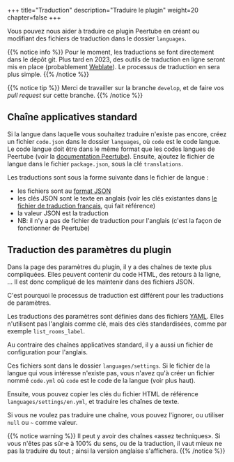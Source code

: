 +++
title="Traduction"
description="Traduire le plugin"
weight=20
chapter=false
+++

Vous pouvez nous aider à traduire ce plugin Peertube en créant ou modifiant des fichiers de traduction dans le dossier `languages`.

{{% notice info %}}
Pour le moment, les traductions se font directement dans le dépôt git.
Plus tard en 2023, des outils de traduction en ligne seront mis en place
(probablement [Weblate](https://weblate.org)).
Le processus de traduction en sera plus simple.
{{% /notice %}}

{{% notice tip %}}
Merci de travailler sur la branche `develop`, et de faire vos _pull request_ sur cette branche.
{{% /notice %}}

## Chaîne applicatives standard

Si la langue dans laquelle vous souhaitez traduire n'existe pas encore, créez un fichier `code.json` dans le dossier `languages`, où `code` est le code langue.
Le code langue doit être dans le même format que les codes langues de Peertube (voir la [documentation Peertube](https://github.com/Chocobozzz/PeerTube/blob/develop/support/doc/translation.md)).
Ensuite, ajoutez le fichier de langue dans le fichier `package.json`, sous la clé `translations`.

Les traductions sont sous la forme suivante dans le fichier de langue :

- les fichiers sont au [format JSON](https://www.json.org)
- les clés JSON sont le texte en anglais (voir les clés existantes dans [le fichier de traduction français](languages/fr.json), qui fait référence)
- la valeur JSON est la traduction
- NB: il n'y a pas de fichier de traduction pour l'anglais (c'est la façon de fonctionner de Peertube)

## Traduction des paramètres du plugin

Dans la page des paramètres du plugin, il y a des chaînes de texte plus compliquées.
Elles peuvent contenir du code HTML, des retours à la ligne, ...
Il est donc compliqué de les maintenir dans des fichiers JSON.

C'est pourquoi le processus de traduction est différent pour les traductions de paramètres.

Les traductions des paramètres sont définies dans des fichiers [YAML](https://fr.wikipedia.org/wiki/YAML).
Elles n'utilisent pas l'anglais comme clé, mais des clés standardisées,
comme par exemple `list_rooms_label`.

Au contraire des chaînes applicatives standard, il y a aussi un fichier de
configuration pour l'anglais.

Ces fichiers sont dans le dossier `languages/settings`.
Si le fichier de la langue qui vous intéresse n'existe pas, vous
n'avez qu'à créer un fichier nommé `code.yml` où `code` est le code
de la langue (voir plus haut).

Ensuite, vous pouvez copier les clés du fichier HTML de référence
`languages/settings/en.yml`, et traduire les chaînes de texte.

Si vous ne voulez pas traduire une chaîne, vous pouvez l'ignorer,
ou utiliser `null` ou `~` comme valeur.

{{% notice warning %}}
Il peut y avoir des chaînes «assez techniques».
Si vous n'êtes pas sûr⋅e à 100% du sens, ou de la traduction,
il vaut mieux ne pas la traduire du tout ;
ainsi la version anglaise s'affichera.
{{% /notice %}}
